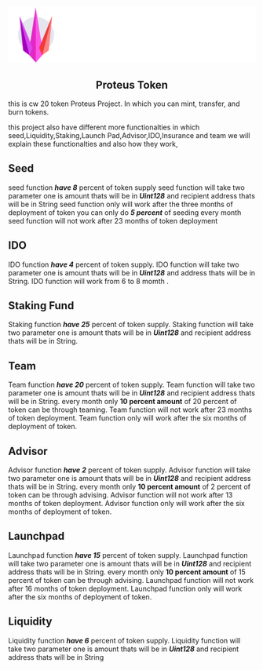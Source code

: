 <div align="center">
  <a href="https://proteus.finance/">
    <img src="assets/logo.svg" alt="Logo">
  </a>
  <h2 align="center">Proteus Token</h2>
</div>

this is cw 20 token Proteus Project. In which you can mint, transfer, and burn tokens.

this project also have different more functionalties in which seed,Liquidity,Staking,Launch Pad,Advisor,IDO,Insurance and team we will explain these functionalties and also how they work,

## Seed

seed function **_have 8_** percent of token supply
seed function will take two parameter one is amount thats will be in **_Uint128_** and recipient address thats will be in String
seed function only will work after the three months of deployment of token
you can only do **_5 percent_** of seeding every month
seed function will not work after 23 months of token deployment

## IDO

IDO function **_have 4_** percent of token supply.
IDO function will take two parameter one is amount thats will be in **_Uint128_** and address thats will be in String.
IDO function will work from 6 to 8 momth .

## Staking Fund

Staking function **_have 25_** percent of token supply.
Staking function will take two parameter one is amount thats will be in **_Uint128_** and recipient address thats will be in String.

## Team

Team function **_have 20_** percent of token supply.
Team function will take two parameter one is amount thats will be in **_Uint128_** and recipient address thats will be in String.
every month only **10 percent amount** of 20 percent of token can be through teaming.
Team function will not work after 23 months of token deployment.
Team function only will work after the six months of deployment of token.

## Advisor

Advisor function **_have 2_** percent of token supply.
Advisor function will take two parameter one is amount thats will be in **_Uint128_** and recipient address thats will be in String.
every month only **10 percent amount** of 2 percent of token can be through advising.
Advisor function will not work after 13 months of token deployment.
Advisor function only will work after the six months of deployment of token.

## Launchpad

Launchpad function **_have 15_** percent of token supply.
Launchpad function will take two parameter one is amount thats will be in **_Uint128_** and recipient address thats will be in String.
every month only **10 percent amount** of 15 percent of token can be through advising.
Launchpad function will not work after 16 months of token deployment.
Launchpad function only will work after the six months of deployment of token.

## Liquidity

Liquidity function **_have 6_** percent of token supply.
Liquidity function will take two parameter one is amount thats will be in **_Uint128_** and recipient address thats will be in String
